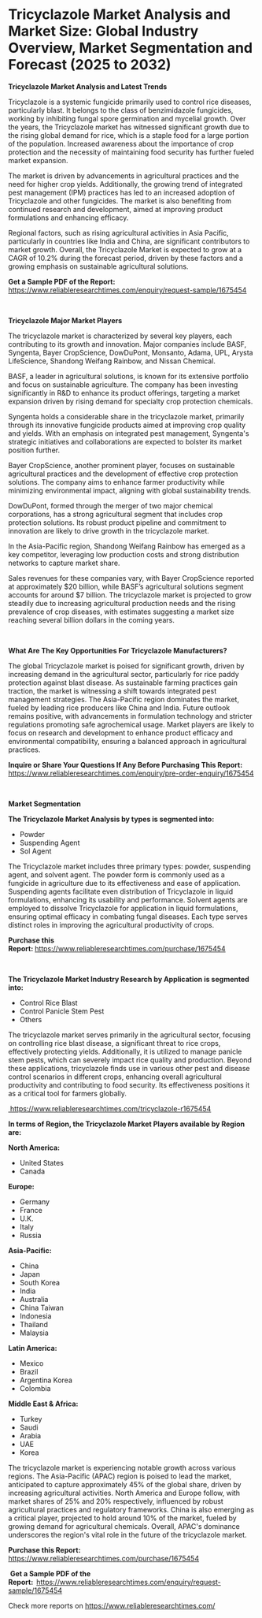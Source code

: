<p><h1>Tricyclazole Market Analysis and Market Size: Global Industry Overview, Market Segmentation and Forecast (2025 to 2032)</h1></p><p><strong>Tricyclazole Market Analysis and Latest Trends</strong></p>
<p><p>Tricyclazole is a systemic fungicide primarily used to control rice diseases, particularly blast. It belongs to the class of benzimidazole fungicides, working by inhibiting fungal spore germination and mycelial growth. Over the years, the Tricyclazole market has witnessed significant growth due to the rising global demand for rice, which is a staple food for a large portion of the population. Increased awareness about the importance of crop protection and the necessity of maintaining food security has further fueled market expansion.</p><p>The market is driven by advancements in agricultural practices and the need for higher crop yields. Additionally, the growing trend of integrated pest management (IPM) practices has led to an increased adoption of Tricyclazole and other fungicides. The market is also benefiting from continued research and development, aimed at improving product formulations and enhancing efficacy.</p><p>Regional factors, such as rising agricultural activities in Asia Pacific, particularly in countries like India and China, are significant contributors to market growth. Overall, the Tricyclazole Market is expected to grow at a CAGR of 10.2% during the forecast period, driven by these factors and a growing emphasis on sustainable agricultural solutions.</p></p>
<p><strong>Get a Sample PDF of the Report:&nbsp;</strong> <a href="https://www.reliableresearchtimes.com/enquiry/request-sample/1675454?utm_campaign=2040&utm_medium=2&utm_source=Github&utm_content=ia&utm_term=30012025&utm_id=tricyclazole">https://www.reliableresearchtimes.com/enquiry/request-sample/1675454</a></p>
<p>&nbsp;</p>
<p><strong>Tricyclazole Major Market Players</strong></p>
<p><p>The tricyclazole market is characterized by several key players, each contributing to its growth and innovation. Major companies include BASF, Syngenta, Bayer CropScience, DowDuPont, Monsanto, Adama, UPL, Arysta LifeScience, Shandong Weifang Rainbow, and Nissan Chemical.</p><p>BASF, a leader in agricultural solutions, is known for its extensive portfolio and focus on sustainable agriculture. The company has been investing significantly in R&D to enhance its product offerings, targeting a market expansion driven by rising demand for specialty crop protection chemicals.</p><p>Syngenta holds a considerable share in the tricyclazole market, primarily through its innovative fungicide products aimed at improving crop quality and yields. With an emphasis on integrated pest management, Syngenta's strategic initiatives and collaborations are expected to bolster its market position further.</p><p>Bayer CropScience, another prominent player, focuses on sustainable agricultural practices and the development of effective crop protection solutions. The company aims to enhance farmer productivity while minimizing environmental impact, aligning with global sustainability trends.</p><p>DowDuPont, formed through the merger of two major chemical corporations, has a strong agricultural segment that includes crop protection solutions. Its robust product pipeline and commitment to innovation are likely to drive growth in the tricyclazole market.</p><p>In the Asia-Pacific region, Shandong Weifang Rainbow has emerged as a key competitor, leveraging low production costs and strong distribution networks to capture market share.</p><p>Sales revenues for these companies vary, with Bayer CropScience reported at approximately $20 billion, while BASF’s agricultural solutions segment accounts for around $7 billion. The tricyclazole market is projected to grow steadily due to increasing agricultural production needs and the rising prevalence of crop diseases, with estimates suggesting a market size reaching several billion dollars in the coming years.</p></p>
<p>&nbsp;</p>
<p><strong>What Are The Key Opportunities For Tricyclazole Manufacturers?</strong></p>
<p><p>The global Tricyclazole market is poised for significant growth, driven by increasing demand in the agricultural sector, particularly for rice paddy protection against blast disease. As sustainable farming practices gain traction, the market is witnessing a shift towards integrated pest management strategies. The Asia-Pacific region dominates the market, fueled by leading rice producers like China and India. Future outlook remains positive, with advancements in formulation technology and stricter regulations promoting safe agrochemical usage. Market players are likely to focus on research and development to enhance product efficacy and environmental compatibility, ensuring a balanced approach in agricultural practices.</p></p>
<p><strong>Inquire or Share Your Questions If Any Before Purchasing This Report:</strong> <a href="https://www.reliableresearchtimes.com/enquiry/pre-order-enquiry/1675454?utm_campaign=2040&utm_medium=2&utm_source=Github&utm_content=ia&utm_term=30012025&utm_id=tricyclazole">https://www.reliableresearchtimes.com/enquiry/pre-order-enquiry/1675454</a></p>
<p>&nbsp;</p>
<p><strong>Market Segmentation</strong></p>
<p><strong>The Tricyclazole Market Analysis by types is segmented into:</strong></p>
<p><ul><li>Powder</li><li>Suspending Agent</li><li>Sol Agent</li></ul></p>
<p><p>The Tricyclazole market includes three primary types: powder, suspending agent, and solvent agent. The powder form is commonly used as a fungicide in agriculture due to its effectiveness and ease of application. Suspending agents facilitate even distribution of Tricyclazole in liquid formulations, enhancing its usability and performance. Solvent agents are employed to dissolve Tricyclazole for application in liquid formulations, ensuring optimal efficacy in combating fungal diseases. Each type serves distinct roles in improving the agricultural productivity of crops.</p></p>
<p><strong>Purchase this Report:&nbsp;</strong><a href="https://www.reliableresearchtimes.com/purchase/1675454?utm_campaign=2040&utm_medium=2&utm_source=Github&utm_content=ia&utm_term=30012025&utm_id=tricyclazole">https://www.reliableresearchtimes.com/purchase/1675454</a></p>
<p>&nbsp;</p>
<p><strong>The Tricyclazole Market Industry Research by Application is segmented into:</strong></p>
<p><ul><li>Control Rice Blast</li><li>Control Panicle Stem Pest</li><li>Others</li></ul></p>
<p><p>The tricyclazole market serves primarily in the agricultural sector, focusing on controlling rice blast disease, a significant threat to rice crops, effectively protecting yields. Additionally, it is utilized to manage panicle stem pests, which can severely impact rice quality and production. Beyond these applications, tricyclazole finds use in various other pest and disease control scenarios in different crops, enhancing overall agricultural productivity and contributing to food security. Its effectiveness positions it as a critical tool for farmers globally.</p></p>
<p><a href="https://www.reliableresearchtimes.com/tricyclazole-r1675454?utm_campaign=2040&utm_medium=2&utm_source=Github&utm_content=ia&utm_term=30012025&utm_id=tricyclazole">&nbsp;https://www.reliableresearchtimes.com/tricyclazole-r1675454</a></p>
<p><strong>In terms of Region, the Tricyclazole Market Players available by Region are:</strong></p>
<p>
    <p> <strong> North America: </strong>
        <ul>
            <li>United States</li>
            <li>Canada</li>
        </ul>
        </p> 
    <p> <strong> Europe: </strong>
        <ul>
            <li>Germany</li>
            <li>France</li>
            <li>U.K.</li>
            <li>Italy</li>
            <li>Russia</li>
        </ul>
        </p> 
    <p> <strong> Asia-Pacific: </strong>
        <ul>
            <li>China</li>
            <li>Japan</li>
            <li>South Korea</li>
            <li>India</li>
            <li>Australia</li>
            <li>China Taiwan</li>
            <li>Indonesia</li>
            <li>Thailand</li>
            <li>Malaysia</li>
        </ul>
        </p> 
    <p> <strong> Latin America: </strong>
        <ul>
            <li>Mexico</li>
            <li>Brazil</li>
            <li>Argentina Korea</li>
            <li>Colombia</li>
        </ul>
        </p> 
    <p> <strong> Middle East & Africa: </strong>
        <ul>
            <li>Turkey</li>
            <li>Saudi</li>
            <li>Arabia</li>
            <li>UAE</li>
            <li>Korea</li>
        </ul>
    </p>
    </p>
<p><p>The tricyclazole market is experiencing notable growth across various regions. The Asia-Pacific (APAC) region is poised to lead the market, anticipated to capture approximately 45% of the global share, driven by increasing agricultural activities. North America and Europe follow, with market shares of 25% and 20% respectively, influenced by robust agricultural practices and regulatory frameworks. China is also emerging as a critical player, projected to hold around 10% of the market, fueled by growing demand for agricultural chemicals. Overall, APAC's dominance underscores the region's vital role in the future of the tricyclazole market.</p></p>
<p><strong>Purchase this Report: </strong><a href="https://www.reliableresearchtimes.com/purchase/1675454?utm_campaign=2040&utm_medium=2&utm_source=Github&utm_content=ia&utm_term=30012025&utm_id=tricyclazole">https://www.reliableresearchtimes.com/purchase/1675454</a></p>
<p>&nbsp;<strong>Get a Sample PDF of the Report:&nbsp;&nbsp;</strong><a href="https://www.reliableresearchtimes.com/enquiry/request-sample/1675454?utm_campaign=2040&utm_medium=2&utm_source=Github&utm_content=ia&utm_term=30012025&utm_id=tricyclazole">https://www.reliableresearchtimes.com/enquiry/request-sample/1675454</a></p>
<p><strong></strong></p>
<p>Check more reports on <a href="https://www.reliableresearchtimes.com/?utm_campaign=2040&utm_medium=2&utm_source=Github&utm_content=ia&utm_term=30012025&utm_id=tricyclazole">https://www.reliableresearchtimes.com/</a></p>